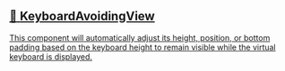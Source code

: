 ## [📄️<!-- --> <!-- -->KeyboardAvoidingView](/react-native-keyboard-controller/pr-preview/pr-1127/docs/api/components/keyboard-avoiding-view.md)

[This component will automatically adjust its height, position, or bottom padding based on the keyboard height to remain visible while the virtual keyboard is displayed.](/react-native-keyboard-controller/pr-preview/pr-1127/docs/api/components/keyboard-avoiding-view.md)
